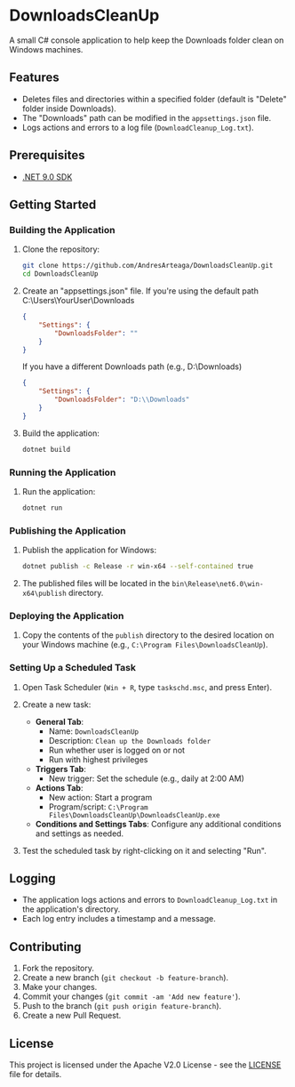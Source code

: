 # DownloadsCleanUp

A small C# console application to help keep the Downloads folder clean on Windows machines.

## Features

- Deletes files and directories within a specified folder (default is "Delete" folder inside Downloads).
- The "Downloads" path can be modified in the `appsettings.json` file.
- Logs actions and errors to a log file (`DownloadCleanup_Log.txt`).

## Prerequisites

- [.NET 9.0 SDK](https://dotnet.microsoft.com/download/dotnet/9.0)

## Getting Started

### Building the Application

1. Clone the repository:
    ```sh
    git clone https://github.com/AndresArteaga/DownloadsCleanUp.git
    cd DownloadsCleanUp
    ```

2. Create an "appsettings.json" file.
    If you're using the default path C:\Users\YourUser\Downloads
    ```json
    {
        "Settings": {
            "DownloadsFolder": ""
        }
    }
    ```
    If you have a different Downloads path (e.g., D:\Downloads)
    ```json
    {
        "Settings": {
            "DownloadsFolder": "D:\\Downloads"
        }
    }

2. Build the application:
    ```sh
    dotnet build
    ```

### Running the Application

1. Run the application:
    ```sh
    dotnet run
    ```

### Publishing the Application

1. Publish the application for Windows:
    ```sh
    dotnet publish -c Release -r win-x64 --self-contained true
    ```

2. The published files will be located in the `bin\Release\net6.0\win-x64\publish` directory.

### Deploying the Application

1. Copy the contents of the `publish` directory to the desired location on your Windows machine (e.g., `C:\Program Files\DownloadsCleanUp`).

### Setting Up a Scheduled Task

1. Open Task Scheduler (`Win + R`, type `taskschd.msc`, and press Enter).
2. Create a new task:
    - **General Tab**:
        - Name: `DownloadsCleanUp`
        - Description: `Clean up the Downloads folder`
        - Run whether user is logged on or not
        - Run with highest privileges
    - **Triggers Tab**:
        - New trigger: Set the schedule (e.g., daily at 2:00 AM)
    - **Actions Tab**:
        - New action: Start a program
        - Program/script: `C:\Program Files\DownloadsCleanUp\DownloadsCleanUp.exe`
    - **Conditions and Settings Tabs**: Configure any additional conditions and settings as needed.

3. Test the scheduled task by right-clicking on it and selecting "Run".

## Logging

- The application logs actions and errors to `DownloadCleanup_Log.txt` in the application's directory.
- Each log entry includes a timestamp and a message.

## Contributing

1. Fork the repository.
2. Create a new branch (`git checkout -b feature-branch`).
3. Make your changes.
4. Commit your changes (`git commit -am 'Add new feature'`).
5. Push to the branch (`git push origin feature-branch`).
6. Create a new Pull Request.

## License

This project is licensed under the Apache V2.0 License - see the [LICENSE](LICENSE) file for details.
